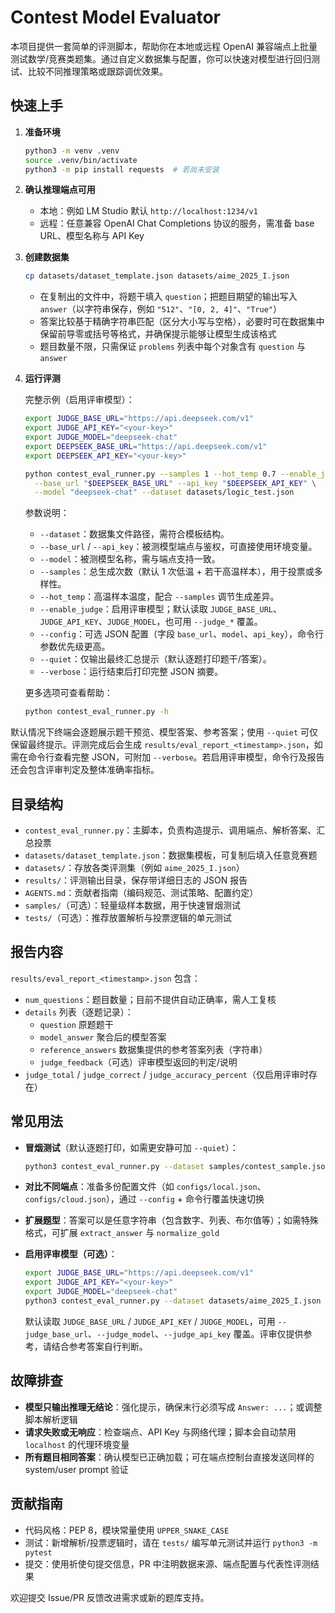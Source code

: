 # Contest Model Evaluator

本项目提供一套简单的评测脚本，帮助你在本地或远程 OpenAI 兼容端点上批量测试数学/竞赛类题集。通过自定义数据集与配置，你可以快速对模型进行回归测试、比较不同推理策略或跟踪调优效果。

## 快速上手
1. **准备环境**
   ```bash
   python3 -m venv .venv
   source .venv/bin/activate
   python3 -m pip install requests  # 若尚未安装
   ```
2. **确认推理端点可用**
   - 本地：例如 LM Studio 默认 `http://localhost:1234/v1`
   - 远程：任意兼容 OpenAI Chat Completions 协议的服务，需准备 base URL、模型名称与 API Key
3. **创建数据集**
   ```bash
   cp datasets/dataset_template.json datasets/aime_2025_I.json
   ```
   - 在复制出的文件中，将题干填入 `question`；把题目期望的输出写入 `answer`（以字符串保存，例如 `"512"`、`"[0, 2, 4]"`、`"True"`）
   - 答案比较基于精确字符串匹配（区分大小写与空格），必要时可在数据集中保留前导零或括号等格式，并确保提示能够让模型生成该格式
   - 题目数量不限，只需保证 `problems` 列表中每个对象含有 `question` 与 `answer`
4. **运行评测**

   完整示例（启用评审模型）：
   ```bash
   export JUDGE_BASE_URL="https://api.deepseek.com/v1"
   export JUDGE_API_KEY="<your-key>"
   export JUDGE_MODEL="deepseek-chat"
   export DEEPSEEK_BASE_URL="https://api.deepseek.com/v1"
   export DEEPSEEK_API_KEY="<your-key>"

   python contest_eval_runner.py --samples 1 --hot_temp 0.7 --enable_judge \
     --base_url "$DEEPSEEK_BASE_URL" --api_key "$DEEPSEEK_API_KEY" \
     --model "deepseek-chat" --dataset datasets/logic_test.json
   ```
   参数说明：
   - `--dataset`：数据集文件路径，需符合模板结构。
   - `--base_url` / `--api_key`：被测模型端点与鉴权，可直接使用环境变量。
   - `--model`：被测模型名称，需与端点支持一致。
   - `--samples`：总生成次数（默认 1 次低温 + 若干高温样本），用于投票或多样性。
   - `--hot_temp`：高温样本温度，配合 `--samples` 调节生成差异。
   - `--enable_judge`：启用评审模型；默认读取 `JUDGE_BASE_URL`、`JUDGE_API_KEY`、`JUDGE_MODEL`，也可用 `--judge_*` 覆盖。
   - `--config`：可选 JSON 配置（字段 `base_url`、`model`、`api_key`），命令行参数优先级更高。
   - `--quiet`：仅输出最终汇总提示（默认逐题打印题干/答案）。
   - `--verbose`：运行结束后打印完整 JSON 摘要。

   更多选项可查看帮助：
   ```bash
   python contest_eval_runner.py -h
   ```

默认情况下终端会逐题展示题干预览、模型答案、参考答案；使用 `--quiet` 可仅保留最终提示。评测完成后会生成 `results/eval_report_<timestamp>.json`，如需在命令行查看完整 JSON，可附加 `--verbose`。若启用评审模型，命令行及报告还会包含评审判定及整体准确率指标。

## 目录结构
- `contest_eval_runner.py`：主脚本，负责构造提示、调用端点、解析答案、汇总投票
- `datasets/dataset_template.json`：数据集模板，可复制后填入任意竞赛题
- `datasets/`：存放各类评测集（例如 `aime_2025_I.json`）
- `results/`：评测输出目录，保存带详细日志的 JSON 报告
- `AGENTS.md`：贡献者指南（编码规范、测试策略、配置约定）
- `samples/`（可选）：轻量级样本数据，用于快速冒烟测试
- `tests/`（可选）：推荐放置解析与投票逻辑的单元测试

## 报告内容
`results/eval_report_<timestamp>.json` 包含：
- `num_questions`：题目数量；目前不提供自动正确率，需人工复核
- `details` 列表（逐题记录）：
  - `question` 原题题干
  - `model_answer` 聚合后的模型答案
  - `reference_answers` 数据集提供的参考答案列表（字符串）
  - `judge_feedback`（可选）评审模型返回的判定/说明
- `judge_total` / `judge_correct` / `judge_accuracy_percent`（仅启用评审时存在）

## 常见用法
- **冒烟测试**（默认逐题打印，如需更安静可加 `--quiet`）：
  ```bash
  python3 contest_eval_runner.py --dataset samples/contest_sample.json --model "openai/gpt-oss-20b" --samples 1
  ```
- **对比不同端点**：准备多份配置文件（如 `configs/local.json`、`configs/cloud.json`），通过 `--config` + 命令行覆盖快速切换
- **扩展题型**：答案可以是任意字符串（包含数字、列表、布尔值等）；如需特殊格式，可扩展 `extract_answer` 与 `normalize_gold`

- **启用评审模型（可选）**：
  ```bash
  export JUDGE_BASE_URL="https://api.deepseek.com/v1"
  export JUDGE_API_KEY="<your-key>"
  export JUDGE_MODEL="deepseek-chat"
  python3 contest_eval_runner.py --dataset datasets/aime_2025_I.json --enable_judge --samples 1
  ```
  默认读取 `JUDGE_BASE_URL` / `JUDGE_API_KEY` / `JUDGE_MODEL`，可用 `--judge_base_url`、`--judge_model`、`--judge_api_key` 覆盖。评审仅提供参考，请结合参考答案自行判断。

## 故障排查
- **模型只输出推理无结论**：强化提示，确保末行必须写成 `Answer: ...`；或调整脚本解析逻辑
- **请求失败或无响应**：检查端点、API Key 与网络代理；脚本会自动禁用 `localhost` 的代理环境变量
- **所有题目相同答案**：确认模型已正确加载；可在端点控制台直接发送同样的 system/user prompt 验证

## 贡献指南
- 代码风格：PEP 8，模块常量使用 `UPPER_SNAKE_CASE`
- 测试：新增解析/投票逻辑时，请在 `tests/` 编写单元测试并运行 `python3 -m pytest`
- 提交：使用祈使句提交信息，PR 中注明数据来源、端点配置与代表性评测结果

欢迎提交 Issue/PR 反馈改进需求或新的题库支持。
